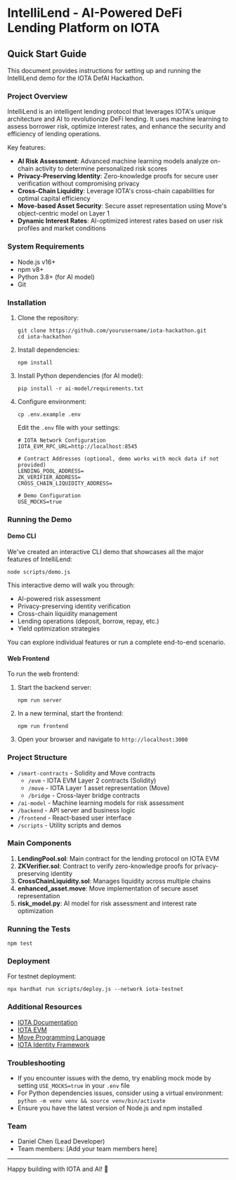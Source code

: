 # IntelliLend - AI-Powered DeFi Lending Platform on IOTA

## Quick Start Guide

This document provides instructions for setting up and running the IntelliLend demo for the IOTA DefAI Hackathon.

### Project Overview

IntelliLend is an intelligent lending protocol that leverages IOTA's unique architecture and AI to revolutionize DeFi lending. It uses machine learning to assess borrower risk, optimize interest rates, and enhance the security and efficiency of lending operations.

Key features:
- **AI Risk Assessment**: Advanced machine learning models analyze on-chain activity to determine personalized risk scores
- **Privacy-Preserving Identity**: Zero-knowledge proofs for secure user verification without compromising privacy
- **Cross-Chain Liquidity**: Leverage IOTA's cross-chain capabilities for optimal capital efficiency
- **Move-based Asset Security**: Secure asset representation using Move's object-centric model on Layer 1
- **Dynamic Interest Rates**: AI-optimized interest rates based on user risk profiles and market conditions

### System Requirements

- Node.js v16+ 
- npm v8+
- Python 3.8+ (for AI model)
- Git

### Installation

1. Clone the repository:
   ```
   git clone https://github.com/yourusername/iota-hackathon.git
   cd iota-hackathon
   ```

2. Install dependencies:
   ```
   npm install
   ```

3. Install Python dependencies (for AI model):
   ```
   pip install -r ai-model/requirements.txt
   ```

4. Configure environment:
   ```
   cp .env.example .env
   ```
   
   Edit the `.env` file with your settings:
   ```
   # IOTA Network Configuration
   IOTA_EVM_RPC_URL=http://localhost:8545
   
   # Contract Addresses (optional, demo works with mock data if not provided)
   LENDING_POOL_ADDRESS=
   ZK_VERIFIER_ADDRESS=
   CROSS_CHAIN_LIQUIDITY_ADDRESS=
   
   # Demo Configuration
   USE_MOCKS=true
   ```

### Running the Demo

#### Demo CLI

We've created an interactive CLI demo that showcases all the major features of IntelliLend:

```
node scripts/demo.js
```

This interactive demo will walk you through:
- AI-powered risk assessment
- Privacy-preserving identity verification
- Cross-chain liquidity management
- Lending operations (deposit, borrow, repay, etc.)
- Yield optimization strategies

You can explore individual features or run a complete end-to-end scenario.

#### Web Frontend

To run the web frontend:

1. Start the backend server:
   ```
   npm run server
   ```

2. In a new terminal, start the frontend:
   ```
   npm run frontend
   ```

3. Open your browser and navigate to `http://localhost:3000`

### Project Structure

- `/smart-contracts` - Solidity and Move contracts
  - `/evm` - IOTA EVM Layer 2 contracts (Solidity)
  - `/move` - IOTA Layer 1 asset representation (Move)
  - `/bridge` - Cross-layer bridge contracts
- `/ai-model` - Machine learning models for risk assessment
- `/backend` - API server and business logic
- `/frontend` - React-based user interface
- `/scripts` - Utility scripts and demos

### Main Components

1. **LendingPool.sol**: Main contract for the lending protocol on IOTA EVM
2. **ZKVerifier.sol**: Contract to verify zero-knowledge proofs for privacy-preserving identity
3. **CrossChainLiquidity.sol**: Manages liquidity across multiple chains
4. **enhanced_asset.move**: Move implementation of secure asset representation
5. **risk_model.py**: AI model for risk assessment and interest rate optimization

### Running the Tests

```
npm test
```

### Deployment

For testnet deployment:

```
npx hardhat run scripts/deploy.js --network iota-testnet
```

### Additional Resources

- [IOTA Documentation](https://docs.iota.org/)
- [IOTA EVM](https://evm.iota.org/)
- [Move Programming Language](https://docs.iota.org/shimmer/smart-contracts/guide/move/getting_started)
- [IOTA Identity Framework](https://wiki.iota.org/identity.rs/introduction)

### Troubleshooting

- If you encounter issues with the demo, try enabling mock mode by setting `USE_MOCKS=true` in your `.env` file
- For Python dependencies issues, consider using a virtual environment: `python -m venv venv && source venv/bin/activate`
- Ensure you have the latest version of Node.js and npm installed

### Team

- Daniel Chen (Lead Developer)
- Team members: [Add your team members here]

---

Happy building with IOTA and AI! 🚀
